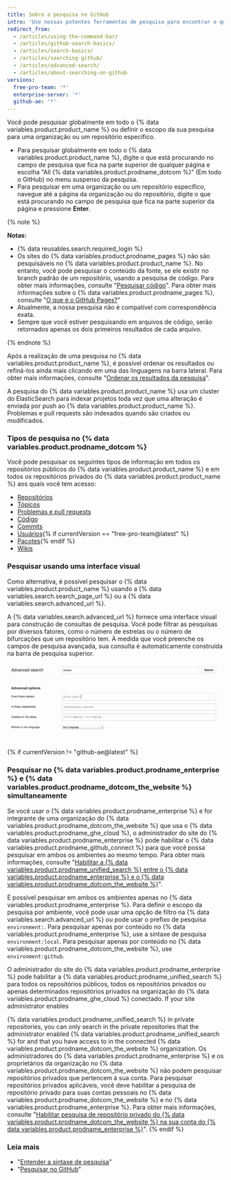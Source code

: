 ```yaml
---
title: Sobre a pesquisa no GitHub
intro: 'Use nossas potentes ferramentas de pesquisa para encontrar o que está procurando entre os muitos repositórios, usuários e linhas de código no {% data variables.product.product_name %}.'
redirect_from:
  - /articles/using-the-command-bar/
  - /articles/github-search-basics/
  - /articles/search-basics/
  - /articles/searching-github/
  - /articles/advanced-search/
  - /articles/about-searching-on-github
versions:
  free-pro-team: '*'
  enterprise-server: '*'
  github-ae: '*'
---
```


Você pode pesquisar globalmente em todo o {% data variables.product.product_name %} ou definir o escopo da sua pesquisa para uma organização ou um repositório específico.

- Para pesquisar globalmente em todo o {% data variables.product.product_name %}, digite o que está procurando no campo de pesquisa que fica na parte superior de qualquer página e escolha "All {% data variables.product.prodname_dotcom %}" (Em todo o GitHub) no menu suspenso da pesquisa.
- Para pesquisar em uma organização ou um repositório específico, navegue até a página da organização ou do repositório, digite o que está procurando no campo de pesquisa que fica na parte superior da página e pressione **Enter**.

{% note %}

**Notas:**

- {% data reusables.search.required_login %}
- Os sites do {% data variables.product.prodname_pages %} não são pesquisáveis no {% data variables.product.product_name %}. No entanto, você pode pesquisar o conteúdo da fonte, se ele existir no branch padrão de um repositório, usando a pesquisa de código. Para obter mais informações, consulte "[Pesquisar código](/articles/searching-code)". Para obter mais informações sobre o {% data variables.product.prodname_pages %}, consulte "[O que é o GitHub Pages?](/articles/what-is-github-pages/)"
- Atualmente, a nossa pesquisa não é compatível com correspondência exata.
- Sempre que você estiver pesquisando em arquivos de código, serão retornados apenas os dois primeiros resultados de cada arquivo.

{% endnote %}

Após a realização de uma pesquisa no {% data variables.product.product_name %}, é possível ordenar os resultados ou refiná-los ainda mais clicando em uma das linguagens na barra lateral. Para obter mais informações, consulte "[Ordenar os resultados da pesquisa](/articles/sorting-search-results)".

A pesquisa do {% data variables.product.product_name %} usa um cluster do ElasticSearch para indexar projetos toda vez que uma alteração é enviada por push ao {% data variables.product.product_name %}. Problemas e pull requests são indexados quando são criados ou modificados.

### Tipos de pesquisa no {% data variables.product.prodname_dotcom %}

Você pode pesquisar os seguintes tipos de informação em todos os repositórios públicos do {% data variables.product.product_name %} e em todos os repositórios privados do {% data variables.product.product_name %} aos quais você tem acesso:

- [Repositórios](/articles/searching-for-repositories)
- [Tópicos](/articles/searching-topics)
- [Problemas e pull requests](/articles/searching-issues-and-pull-requests)
- [Código](/articles/searching-code)
- [Commits](/articles/searching-commits)
- [Usuários](/articles/searching-users){% if currentVersion == "free-pro-team@latest" %}
- [Pacotes](/github/searching-for-information-on-github/searching-for-packages){% endif %}
- [Wikis](/articles/searching-wikis)

### Pesquisar usando uma interface visual

Como alternativa, é possível pesquisar o {% data variables.product.product_name %} usando a {% data variables.search.search_page_url %} ou a {% data variables.search.advanced_url %}.

A {% data variables.search.advanced_url %} fornece uma interface visual para construção de consultas de pesquisa. Você pode filtrar as pesquisas por diversos fatores, como o número de estrelas ou o número de bifurcações que um repositório tem. À medida que você preenche os campos de pesquisa avançada, sua consulta é automaticamente construída na barra de pesquisa superior.

![Pesquisa avançada](/assets/images/help/search/advanced_search_demo.gif)

{% if currentVersion != "github-ae@latest" %}
### Pesquisar no {% data variables.product.prodname_enterprise %} e {% data variables.product.prodname_dotcom_the_website %} simultaneamente

Se você usar o {% data variables.product.prodname_enterprise %} e for integrante de uma organização do {% data variables.product.prodname_dotcom_the_website %} que usa o {% data variables.product.prodname_ghe_cloud %}, o administrador do site do {% data variables.product.prodname_enterprise %} pode habilitar o {% data variables.product.prodname_github_connect %} para que você possa pesquisar em ambos os ambientes ao mesmo tempo. Para obter mais informações, consulte "[Habilitar a {% data variables.product.prodname_unified_search %} entre o {% data variables.product.prodname_enterprise %} e o {% data variables.product.prodname_dotcom_the_website %}](/enterprise/admin/guides/developer-workflow/enabling-unified-search-between-github-enterprise-server-and-github-com)".

É possível pesquisar em ambos os ambientes apenas no {% data variables.product.prodname_enterprise %}. Para definir o escopo da pesquisa por ambiente, você pode usar uma opção de filtro na {% data variables.search.advanced_url %} ou pode usar o prefixo de pesquisa `environment:`. Para pesquisar apenas por conteúdo no {% data variables.product.prodname_enterprise %}, use a sintaxe de pesquisa `environment:local`. Para pesquisar apenas por conteúdo no {% data variables.product.prodname_dotcom_the_website %}, use `environment:github`.

O administrador do site do {% data variables.product.prodname_enterprise %} pode habilitar a {% data variables.product.prodname_unified_search %} para todos os repositórios públicos, todos os repositórios privados ou apenas determinados repositórios privados na organização do {% data variables.product.prodname_ghe_cloud %} conectado.
If your site administrator enables

{% data variables.product.prodname_unified_search %} in private repositories, you can only search in the private repositories that the administrator enabled {% data variables.product.prodname_unified_search %} for and that you have access to in the connected {% data variables.product.prodname_dotcom_the_website %} organization. Os administradores do {% data variables.product.prodname_enterprise %} e os proprietários da organização no {% data variables.product.prodname_dotcom_the_website %} não podem pesquisar repositórios privados que pertencem à sua conta. Para pesquisar repositórios privados aplicáveis, você deve habilitar a pesquisa de repositório privado para suas contas pessoais no {% data variables.product.prodname_dotcom_the_website %} e no {% data variables.product.prodname_enterprise %}. Para obter mais informações, consulte "[Habilitar pesquisa de repositório privado do {% data variables.product.prodname_dotcom_the_website %} na sua conta do {% data variables.product.prodname_enterprise %}](/articles/enabling-private-github-com-repository-search-in-your-github-enterprise-server-account)".
{% endif %}

### Leia mais

- "[Entender a sintaxe de pesquisa](/articles/understanding-the-search-syntax)"
- "[Pesquisar no GitHub](/articles/searching-on-github)"
